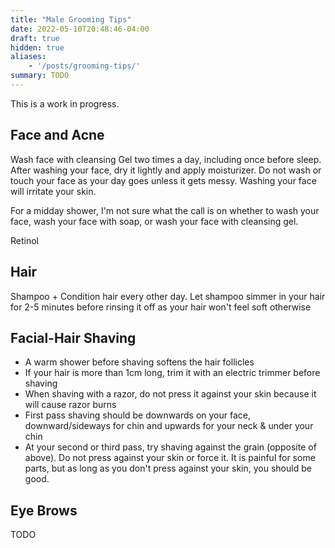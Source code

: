 ```yaml
---
title: "Male Grooming Tips"
date: 2022-05-10T20:48:46-04:00
draft: true
hidden: true
aliases:
    - '/posts/grooming-tips/'
summary: TODO
---
```


This is a work in progress.

## Face and Acne

Wash face with cleansing Gel two times a day, including once before sleep. After washing your face, dry it lightly and apply moisturizer.
Do not wash or touch your face as your day goes unless it gets messy. Washing your face will irritate your skin.

For a midday shower, I'm not sure what the call is on whether to wash your face, wash your face with soap, or wash your face with cleansing gel.

Retinol

## Hair

Shampoo + Condition hair every other day. Let shampoo simmer in your hair for 2-5 minutes before rinsing it off as your hair won't feel soft otherwise

## Facial-Hair Shaving

- A warm shower before shaving softens the hair follicles
- If your hair is more than 1cm long, trim it with an electric trimmer before shaving
- When shaving with a razor, do not press it against your skin because it will cause razor burns
- First pass shaving should be downwards on your face, downward/sideways for chin and upwards for your neck & under your chin
- At your second or third pass, try shaving against the grain (opposite of above). Do not press against your skin or force it. It is painful for some parts, but as long as you don't press against your skin, you should be good.

## Eye Brows

TODO
